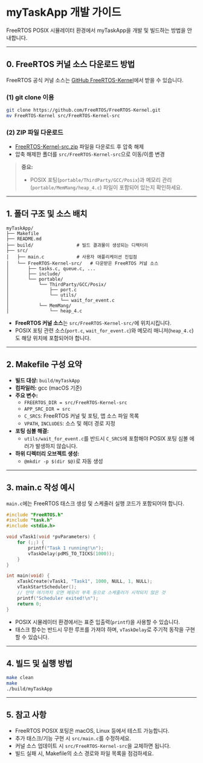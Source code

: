 # myTaskApp 개발 가이드

FreeRTOS POSIX 시뮬레이터 환경에서 myTaskApp을 개발 및 빌드하는 방법을 안내합니다.

---

## 0. FreeRTOS 커널 소스 다운로드 방법

FreeRTOS 공식 커널 소스는 [GitHub FreeRTOS-Kernel](https://github.com/FreeRTOS/FreeRTOS-Kernel)에서 받을 수 있습니다.

### (1) git clone 이용

```sh
git clone https://github.com/FreeRTOS/FreeRTOS-Kernel.git
mv FreeRTOS-Kernel src/FreeRTOS-Kernel-src
```

### (2) ZIP 파일 다운로드

- [FreeRTOS-Kernel-src.zip](https://github.com/FreeRTOS/FreeRTOS-Kernel/archive/refs/heads/main.zip) 파일을 다운로드 후 압축 해제
- 압축 해제한 폴더를 `src/FreeRTOS-Kernel-src`으로 이동/이름 변경

> **중요:**
>
> - POSIX 포팅(`portable/ThirdParty/GCC/Posix`)과 메모리 관리(`portable/MemMang/heap_4.c`) 파일이 포함되어 있는지 확인하세요.

---

## 1. 폴더 구조 및 소스 배치

```
myTaskApp/
├── Makefile
├── README.md
├── build/                # 빌드 결과물이 생성되는 디렉터리
├── src/
│   ├── main.c            # 사용자 애플리케이션 진입점
│   └── FreeRTOS-Kernel-src/   # 다운받은 FreeRTOS 커널 소스
│       ├── tasks.c, queue.c, ...
│       ├── include/
│       └── portable/
│           └── ThirdParty/GCC/Posix/
│               ├── port.c
│               └── utils/
│                   └── wait_for_event.c
│           └── MemMang/
│               └── heap_4.c
```

- **FreeRTOS 커널 소스**는 `src/FreeRTOS-Kernel-src/`에 위치시킵니다.
- POSIX 포팅 관련 소스(`port.c`, `wait_for_event.c`)와 메모리 매니저(`heap_4.c`)도 해당 위치에 포함되어야 합니다.

---

## 2. Makefile 구성 요약

- **빌드 대상:** `build/myTaskApp`
- **컴파일러:** gcc (macOS 기준)
- **주요 변수:**
  - `FREERTOS_DIR = src/FreeRTOS-Kernel-src`
  - `APP_SRC_DIR = src`
  - `C_SRCS`: FreeRTOS 커널 및 포팅, 앱 소스 파일 목록
  - `VPATH`, `INCLUDES`: 소스 및 헤더 경로 지정
- **포팅 심볼 해결:**
  - `utils/wait_for_event.c`를 반드시 `C_SRCS`에 포함해야 POSIX 포팅 심볼 에러가 발생하지 않습니다.
- **하위 디렉터리 오브젝트 생성:**
  - `@mkdir -p $(dir $@)`로 자동 생성

---

## 3. main.c 작성 예시

`main.c`에는 FreeRTOS 태스크 생성 및 스케줄러 실행 코드가 포함되어야 합니다.

```c
#include "FreeRTOS.h"
#include "task.h"
#include <stdio.h>

void vTask1(void *pvParameters) {
    for (;;) {
        printf("Task 1 running!\n");
        vTaskDelay(pdMS_TO_TICKS(1000));
    }
}

int main(void) {
    xTaskCreate(vTask1, "Task1", 1000, NULL, 1, NULL);
    vTaskStartScheduler();
    // 만약 여기까지 오면 메모리 부족 등으로 스케줄러가 시작되지 않은 것
    printf("Scheduler exited!\n");
    return 0;
}
```

- POSIX 시뮬레이터 환경에서는 표준 입출력(`printf`)을 사용할 수 있습니다.
- 태스크 함수는 반드시 무한 루프를 가져야 하며, `vTaskDelay`로 주기적 동작을 구현할 수 있습니다.

---

## 4. 빌드 및 실행 방법

```sh
make clean
make
./build/myTaskApp
```

---

## 5. 참고 사항

- FreeRTOS POSIX 포팅은 macOS, Linux 등에서 테스트 가능합니다.
- 추가 태스크/기능 구현 시 `src/main.c`를 수정하세요.
- 커널 소스 업데이트 시 `src/FreeRTOS-Kernel-src`을 교체하면 됩니다.
- 빌드 실패 시, Makefile의 소스 경로와 파일 목록을 점검하세요.
